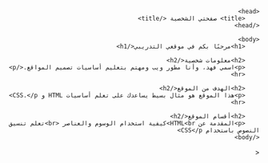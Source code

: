 <!DOCTYPE html>
<html lang="ar" dir="rtl">

    <head>
        <title> صفحتي الشخصية </title>
    </head>

    <body>
        <h1>مرحبًا بكم في موقعي التدريبي</h1>

        <h2>معلومات شخصية</h2>
        <p>اسمي فهد، وأنا مطور ويب ومهتم بتعليم أساسيات تصميم المواقع.</p>
        <hr>

        <h2>الهدف من الموقع</h2>
        <p>هذا الموقع هو مثال بسيط يساعدك على تعلم أساسيات HTML و CSS.</p>
        <hr>

        <h2>أقسام الموقع</h2>
        <p>المقدمة عن HTML<br>كيفية استخدام الوسوم والعناصر <br>تعلم تنسيق النصوص باستخدام CSS</p>
    </body>

<
